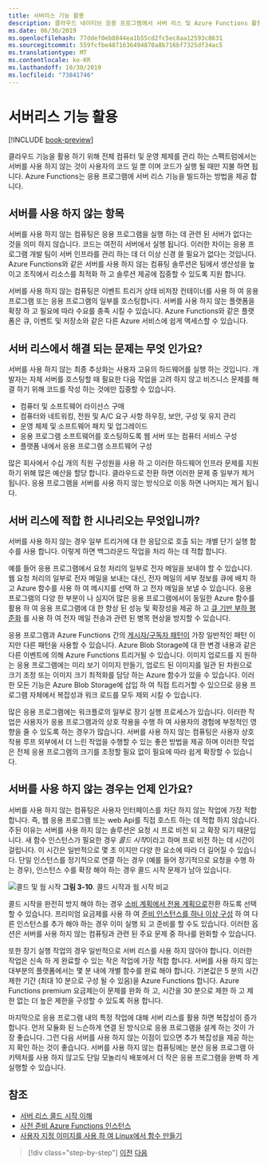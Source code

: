 ```yaml
---
title: 서버리스 기능 활용
description: 클라우드 네이티브 응용 프로그램에서 서버 리스 및 Azure Functions 활용
ms.date: 06/30/2019
ms.openlocfilehash: 77ddef0eb8844ea1b55cd2fc5ec8aa12593c8631
ms.sourcegitcommit: 559fcfbe4871636494870a8b716bf7325df34ac5
ms.translationtype: MT
ms.contentlocale: ko-KR
ms.lasthandoff: 10/30/2019
ms.locfileid: "73841746"
---
```

# <a name="leveraging-serverless-functions"></a>서버리스 기능 활용

[!INCLUDE [book-preview](../../../includes/book-preview.md)]

클라우드 기능을 활용 하기 위해 전체 컴퓨터 및 운영 체제를 관리 하는 스펙트럼에서는 서버를 사용 하지 않는 것이 사용자의 코드 일 뿐 이며 코드가 실행 될 때만 지불 하면 됩니다. Azure Functions는 응용 프로그램에 서버 리스 기능을 빌드하는 방법을 제공 합니다.

## <a name="what-is-serverless"></a>서버를 사용 하지 않는 항목

서버를 사용 하지 않는 컴퓨팅은 응용 프로그램을 실행 하는 데 관련 된 서버가 없다는 것을 의미 하지 않습니다. 코드는 여전히 서버에서 실행 됩니다. 이러한 차이는 응용 프로그램 개발 팀이 서버 인프라를 관리 하는 데 더 이상 신경 쓸 필요가 없다는 것입니다. Azure Functions와 같은 서버를 사용 하지 않는 컴퓨팅 솔루션은 팀에서 생산성을 높이고 조직에서 리소스를 최적화 하 고 솔루션 제공에 집중할 수 있도록 지원 합니다.

서버를 사용 하지 않는 컴퓨팅은 이벤트 트리거 상태 비저장 컨테이너를 사용 하 여 응용 프로그램 또는 응용 프로그램의 일부를 호스팅합니다. 서버를 사용 하지 않는 플랫폼을 확장 하 고 필요에 따라 수요를 충족 시킬 수 있습니다. Azure Functions와 같은 플랫폼은 큐, 이벤트 및 저장소와 같은 다른 Azure 서비스에 쉽게 액세스할 수 있습니다.

## <a name="what-challenges-are-solved-by-serverless"></a>서버 리스에서 해결 되는 문제는 무엇 인가요?

서버를 사용 하지 않는 최종 추상화는 사용자 고유의 하드웨어를 실행 하는 것입니다. 개발자는 자체 서버를 호스팅할 때 필요한 다음 작업을 고려 하지 않고 비즈니스 문제를 해결 하기 위해 코드를 작성 하는 것에만 집중할 수 있습니다.

- 컴퓨터 및 소프트웨어 라이선스 구매
- 컴퓨터와 네트워킹, 전원 및 A/C 요구 사항 하우징, 보안, 구성 및 유지 관리
- 운영 체제 및 소프트웨어 패치 및 업그레이드
- 응용 프로그램 소프트웨어를 호스팅하도록 웹 서버 또는 컴퓨터 서비스 구성
- 플랫폼 내에서 응용 프로그램 소프트웨어 구성

많은 회사에서 수십 개의 직원 구성원을 사용 하 고 이러한 하드웨어 인프라 문제를 지원 하기 위해 많은 예산을 할당 합니다. 클라우드로 전환 하면 이러한 문제 중 일부가 제거 됩니다. 응용 프로그램을 서버를 사용 하지 않는 방식으로 이동 하면 나머지는 제거 됩니다.

## <a name="what-scenarios-are-appropriate-for-serverless"></a>서버 리스에 적합 한 시나리오는 무엇입니까?

서버를 사용 하지 않는 경우 일부 트리거에 대 한 응답으로 호출 되는 개별 단기 실행 함수를 사용 합니다. 이렇게 하면 백그라운드 작업을 처리 하는 데 적합 합니다.

예를 들어 응용 프로그램에서 요청 처리의 일부로 전자 메일을 보내야 할 수 있습니다. 웹 요청 처리의 일부로 전자 메일을 보내는 대신, 전자 메일의 세부 정보를 큐에 배치 하 고 Azure 함수를 사용 하 여 메시지를 선택 하 고 전자 메일을 보낼 수 있습니다. 응용 프로그램의 다양 한 부분이 나 심지어 많은 응용 프로그램에서이 동일한 Azure 함수를 활용 하 여 응용 프로그램에 대 한 향상 된 성능 및 확장성을 제공 하 고 [큐 기반 부하 평준화](https://docs.microsoft.com/azure/architecture/patterns/queue-based-load-leveling) 를 사용 하 여 전자 메일 전송과 관련 된 병목 현상을 방지할 수 있습니다.

응용 프로그램과 Azure Functions 간의 [게시자/구독자 패턴이](https://docs.microsoft.com/azure/architecture/patterns/publisher-subscriber) 가장 일반적인 패턴 이지만 다른 패턴을 사용할 수 있습니다. Azure Blob Storage에 대 한 변경 내용과 같은 다른 이벤트에 의해 Azure Functions 트리거될 수 있습니다. 이미지 업로드를 지 원하는 응용 프로그램에는 미리 보기 이미지 만들기, 업로드 된 이미지를 일관 된 차원으로 크기 조정 또는 이미지 크기 최적화를 담당 하는 Azure 함수가 있을 수 있습니다. 이러한 모든 기능은 Azure Blob Storage에 삽입 하 여 직접 트리거할 수 있으므로 응용 프로그램 자체에서 복잡성과 워크 로드를 모두 제외 시킬 수 있습니다.

많은 응용 프로그램에는 워크플로의 일부로 장기 실행 프로세스가 있습니다. 이러한 작업은 사용자가 응용 프로그램과의 상호 작용을 수행 하 여 사용자의 경험에 부정적인 영향을 줄 수 있도록 하는 경우가 많습니다. 서버를 사용 하지 않는 컴퓨팅은 사용자 상호 작용 루프 외부에서 더 느린 작업을 수행할 수 있는 좋은 방법을 제공 하며 이러한 작업은 전체 응용 프로그램의 크기를 조정할 필요 없이 필요에 따라 쉽게 확장할 수 있습니다.

## <a name="when-should-you-avoid-serverless"></a>서버를 사용 하지 않는 경우는 언제 인가요?

서버를 사용 하지 않는 컴퓨팅은 사용자 인터페이스를 차단 하지 않는 작업에 가장 적합 합니다. 즉, 웹 응용 프로그램 또는 web Api를 직접 호스트 하는 데 적합 하지 않습니다. 주된 이유는 서버를 사용 하지 않는 솔루션은 요청 시 프로 비전 되 고 확장 되기 때문입니다. 새 함수 인스턴스가 필요한 경우 *콜드 시작*이라고 하며 프로 비전 하는 데 시간이 걸립니다. 이 시간은 일반적으로 몇 초 이지만 다양 한 요소에 따라 더 길어질 수 있습니다. 단일 인스턴스를 정기적으로 연결 하는 경우 (예를 들어 정기적으로 요청을 수행 하는 경우), 인스턴스 수를 확장 해야 하는 경우 콜드 시작 문제가 남아 있습니다.

![콜드 및 웜 시작](./media/cold-start-warm-start.png)
**그림 3-10**. 콜드 시작과 웜 시작 비교

콜드 시작을 완전히 방지 해야 하는 경우 [소비 계획에서 전용 계획으로](https://azure.microsoft.com/blog/understanding-serverless-cold-start/)전환 하도록 선택할 수 있습니다. 프리미엄 요금제를 사용 하 여 [준비 인스턴스를 하나 이상 구성](https://docs.microsoft.com/azure/azure-functions/functions-premium-plan#pre-warmed-instances) 하 여 다른 인스턴스를 추가 해야 하는 경우 이미 실행 되 고 준비를 할 수도 있습니다. 이러한 옵션은 서버를 사용 하지 않는 컴퓨팅과 관련 된 주요 문제 중 하나를 완화할 수 있습니다.

또한 장기 실행 작업의 경우 일반적으로 서버 리스를 사용 하지 않아야 합니다. 이러한 작업은 신속 하 게 완료할 수 있는 작은 작업에 가장 적합 합니다. 서버를 사용 하지 않는 대부분의 플랫폼에서는 몇 분 내에 개별 함수를 완료 해야 합니다. 기본값은 5 분의 시간 제한 기간 (최대 10 분으로 구성 될 수 있음)을 Azure Functions 합니다. Azure Functions premium 요금제는이 문제를 완화 하 고, 시간을 30 분으로 제한 하 고 제한 없는 더 높은 제한을 구성할 수 있도록 허용 합니다.

마지막으로 응용 프로그램 내의 특정 작업에 대해 서버 리스를 활용 하면 복잡성이 증가 합니다. 먼저 모듈화 된 느슨하게 연결 된 방식으로 응용 프로그램을 설계 하는 것이 가장 좋습니다. 그런 다음 서버를 사용 하지 않는 이점이 있으면 추가 복잡성을 제공 하는지 확인 하는 것이 좋습니다. 서버를 사용 하지 않는 컴퓨팅에는 분산 응용 프로그램 아키텍처를 사용 하지 않고도 단일 모놀리식 배포에서 더 작은 응용 프로그램을 완벽 하 게 실행할 수 있습니다.

## <a name="references"></a>참조

- [서버 리스 콜드 시작 이해](https://azure.microsoft.com/blog/understanding-serverless-cold-start/)
- [사전 준비 Azure Functions 인스턴스](https://docs.microsoft.com/azure/azure-functions/functions-premium-plan#pre-warmed-instances)
- [사용자 지정 이미지를 사용 하 여 Linux에서 함수 만들기](https://docs.microsoft.com/azure/azure-functions/functions-create-function-linux-custom-image)

>[!div class="step-by-step"]
>[이전](leverage-containers-orchestrators.md)
>[다음](combine-containers-serverless-approaches.md)
